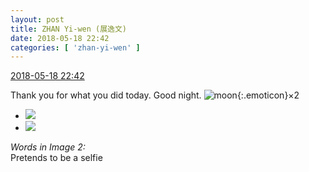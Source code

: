```yaml
---
layout: post
title: ZHAN Yi-wen (展逸文)
date: 2018-05-18 22:42
categories: [ 'zhan-yi-wen' ]
---
```


<div class="weibo-info">
  <a href="https://weibo.com/6108090526/GhgJo5dZl">2018-05-18 22:42</a>
</div>

Thank you for what you did today. Good night. ![moon](https://img.t.sinajs.cn/t4/appstyle/expression/ext/normal/d5/2018new_yueliang_org.png){:.emoticon}×2

<!-- more -->

<ul class="weibo-pic-list-1">
  <li class="weibo-pic">
    <a href="//wx3.sinaimg.cn/mw690/006FmVn8ly1frfvgvg9rvj30zk0qo7d7.jpg"><img src="//wx3.sinaimg.cn/thumb150/006FmVn8ly1frfvgvg9rvj30zk0qo7d7.jpg"/></a>
  </li>
  <li class="weibo-pic">
    <a href="//wx2.sinaimg.cn/mw690/006FmVn8ly1frfvhhhi3hj30ku112gm2.jpg"><img src="//wx2.sinaimg.cn/thumb150/006FmVn8ly1frfvhhhi3hj30ku112gm2.jpg"/></a>
  </li>
</ul>

*Words in Image 2:*  
Pretends to be a selfie
